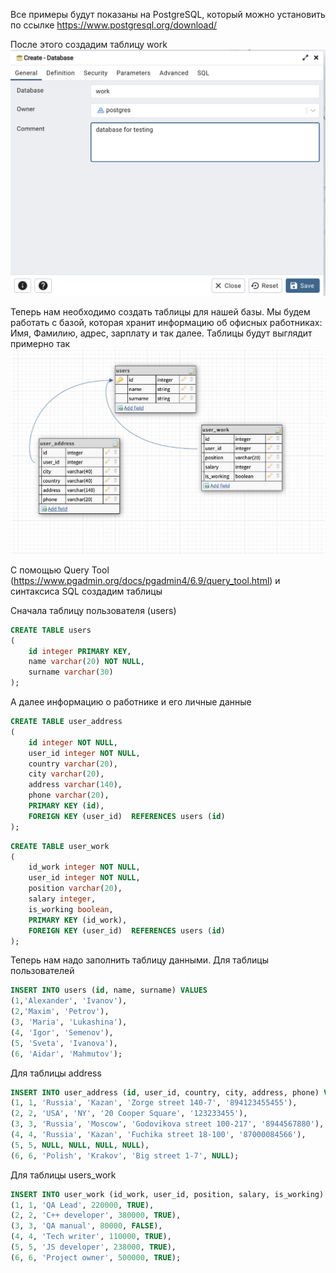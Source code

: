 Все примеры будут показаны на PostgreSQL, который можно установить по ссылке https://www.postgresql.org/download/


После этого создадим таблицу work
![plot](../images/create_db.png)

Теперь нам необходимо создать таблицы для нашей базы. Мы будем работать с базой, которая хранит информацию об офисных работниках: Имя, Фамилию, адрес, зарплату и так далее. Таблицы будут выглядит примерно так
![plot](../images/tables.png)

С помощью Query Tool (https://www.pgadmin.org/docs/pgadmin4/6.9/query_tool.html) и синтаксиса SQL создадим таблицы 

Сначала таблицу пользователя (users)
```SQL
CREATE TABLE users
(
	id integer PRIMARY KEY,
	name varchar(20) NOT NULL,
	surname varchar(30)
);
```

А далее информацию о работнике и его личные данные 

```SQL
CREATE TABLE user_address
(
    id integer NOT NULL,
    user_id integer NOT NULL,
    country varchar(20),
    city varchar(20),
    address varchar(140),
    phone varchar(20),
    PRIMARY KEY (id),
	FOREIGN KEY (user_id)  REFERENCES users (id)
);
```
```SQL
CREATE TABLE user_work
(
    id_work integer NOT NULL,
    user_id integer NOT NULL,
    position varchar(20),
    salary integer,
    is_working boolean,
    PRIMARY KEY (id_work),
	FOREIGN KEY (user_id)  REFERENCES users (id)
);
```

Теперь нам надо заполнить таблицу данными.
Для таблицы пользователей
```SQL
INSERT INTO users (id, name, surname) VALUES
(1,'Alexander', 'Ivanov'),
(2,'Maxim', 'Petrov'),
(3, 'Maria', 'Lukashina'),
(4, 'Igor', 'Semenov'),
(5, 'Sveta', 'Ivanova'),
(6, 'Aidar', 'Mahmutov');
```
Для таблицы address 
```SQL
INSERT INTO user_address (id, user_id, country, city, address, phone) VALUES
(1, 1, 'Russia', 'Kazan', 'Zorge street 140-7', '894123455455'),
(2, 2, 'USA', 'NY', '20 Cooper Square', '123233455'),
(3, 3, 'Russia', 'Moscow', 'Godovikova street 100-217', '8944567880'),
(4, 4, 'Russia', 'Kazan', 'Fuchika street 18-100', '87000084566'),
(5, 5, NULL, NULL, NULL, NULL),
(6, 6, 'Polish', 'Krakov', 'Big street 1-7', NULL);
```

Для таблицы users_work
```SQL
INSERT INTO user_work (id_work, user_id, position, salary, is_working) VALUES
(1, 1, 'QA Lead', 220000, TRUE),
(2, 2, 'C++ developer', 380000, TRUE),
(3, 3, 'QA manual', 80000, FALSE),
(4, 4, 'Tech writer', 110000, TRUE),
(5, 5, 'JS developer', 238000, TRUE),
(6, 6, 'Project owner', 500000, TRUE);
```
